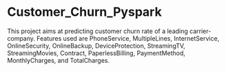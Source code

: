 # Customer_Churn_Pyspark
This project aims at predicting customer churn rate of a leading carrier-company.
Features used are PhoneService, MultipleLines, InternetService, OnlineSecurity, OnlineBackup, DeviceProtection, StreamingTV, StreamingMovies, Contract, PaperlessBilling, PaymentMethod, MonthlyCharges, and TotalCharges.

